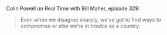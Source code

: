 <!--
.. title: Colin Powell on Bipartisanship
.. slug: colin_powell
.. date: 2014-10-03 03:31:00 UTC
.. tags: bipartisanship
.. category:
.. link: 
.. description: Excerpt pulled from Real Time with Bill Maher Episode 329.
.. type: text
-->
Colin Powell on Real Time with Bill Maher, episode 329:  
> Even when we disagree sharply, we've got to find ways to compromise or else we're in trouble as a country.
